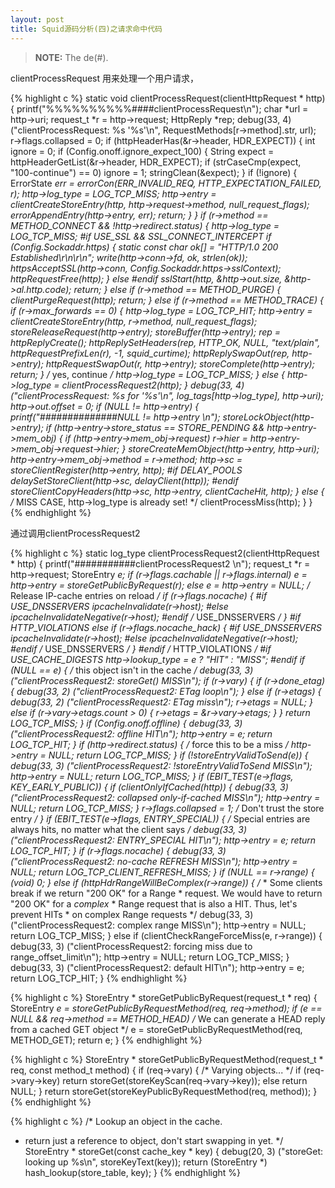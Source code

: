 ```yaml
---
layout: post
title: Squid源码分析(四)之请求命中代码
---
```


> **NOTE:** The de(#).


clientProcessRequest 用来处理一个用户请求，

{% highlight c %}
static void
clientProcessRequest(clientHttpRequest * http)
{
	printf("%%%%%%%%%%####clientProcessRequest\n");
    char *url = http->uri;
    request_t *r = http->request;
    HttpReply *rep;
    debug(33, 4) ("clientProcessRequest: %s '%s'\n",
	RequestMethods[r->method].str,
	url);
    r->flags.collapsed = 0;
    if (httpHeaderHas(&r->header, HDR_EXPECT)) {
	int ignore = 0;
	if (Config.onoff.ignore_expect_100) {
	    String expect = httpHeaderGetList(&r->header, HDR_EXPECT);
	    if (strCaseCmp(expect, "100-continue") == 0)
		ignore = 1;
	    stringClean(&expect);
	}
	if (!ignore) {
	    ErrorState *err = errorCon(ERR_INVALID_REQ, HTTP_EXPECTATION_FAILED, r);
	    http->log_type = LOG_TCP_MISS;
	    http->entry = clientCreateStoreEntry(http, http->request->method, null_request_flags);
	    errorAppendEntry(http->entry, err);
	    return;
	}
    }
    if (r->method == METHOD_CONNECT && !http->redirect.status) {
	http->log_type = LOG_TCP_MISS;
#if USE_SSL && SSL_CONNECT_INTERCEPT
	if (Config.Sockaddr.https) {
	    static const char ok[] = "HTTP/1.0 200 Established\r\n\r\n";
	    write(http->conn->fd, ok, strlen(ok));
	    httpsAcceptSSL(http->conn, Config.Sockaddr.https->sslContext);
	    httpRequestFree(http);
	} else
#endif
	    sslStart(http, &http->out.size, &http->al.http.code);
	return;
    } else if (r->method == METHOD_PURGE) {
	clientPurgeRequest(http);
	return;
    } else if (r->method == METHOD_TRACE) {
	if (r->max_forwards == 0) {
	    http->log_type = LOG_TCP_HIT;
	    http->entry = clientCreateStoreEntry(http, r->method, null_request_flags);
	    storeReleaseRequest(http->entry);
	    storeBuffer(http->entry);
	    rep = httpReplyCreate();
	    httpReplySetHeaders(rep, HTTP_OK, NULL, "text/plain", httpRequestPrefixLen(r), -1, squid_curtime);
	    httpReplySwapOut(rep, http->entry);
	    httpRequestSwapOut(r, http->entry);
	    storeComplete(http->entry);
	    return;
	}
	/* yes, continue */
	http->log_type = LOG_TCP_MISS;
    } else {
	http->log_type = clientProcessRequest2(http);
    }
    debug(33, 4) ("clientProcessRequest: %s for '%s'\n",
	log_tags[http->log_type],
	http->uri);
    http->out.offset = 0;
    if (NULL != http->entry) {
	printf("##############NULL != http->entry \n");
	storeLockObject(http->entry);
	if (http->entry->store_status == STORE_PENDING && http->entry->mem_obj) {
	    if (http->entry->mem_obj->request)
		r->hier = http->entry->mem_obj->request->hier;
	}
	storeCreateMemObject(http->entry, http->uri);
	http->entry->mem_obj->method = r->method;
	http->sc = storeClientRegister(http->entry, http);
#if DELAY_POOLS
	delaySetStoreClient(http->sc, delayClient(http));
#endif
	storeClientCopyHeaders(http->sc, http->entry,
	    clientCacheHit,
	    http);
    } else {
	/* MISS CASE, http->log_type is already set! */
	clientProcessMiss(http);
    }
}
{% endhighlight %}

通过调用clientProcessRequest2

{% highlight c %}
static log_type
clientProcessRequest2(clientHttpRequest * http)
{
	printf("###########clientProcessRequest2 \n");
    request_t *r = http->request;
    StoreEntry *e;
    if (r->flags.cachable || r->flags.internal)
	e = http->entry = storeGetPublicByRequest(r);
    else
	e = http->entry = NULL;
    /* Release IP-cache entries on reload */
    if (r->flags.nocache) {
#if USE_DNSSERVERS
	ipcacheInvalidate(r->host);
#else
	ipcacheInvalidateNegative(r->host);
#endif /* USE_DNSSERVERS */
    }
#if HTTP_VIOLATIONS
    else if (r->flags.nocache_hack) {
#if USE_DNSSERVERS
	ipcacheInvalidate(r->host);
#else
	ipcacheInvalidateNegative(r->host);
#endif /* USE_DNSSERVERS */
    }
#endif /* HTTP_VIOLATIONS */
#if USE_CACHE_DIGESTS
    http->lookup_type = e ? "HIT" : "MISS";
#endif
    if (NULL == e) {
	/* this object isn't in the cache */
	debug(33, 3) ("clientProcessRequest2: storeGet() MISS\n");
	if (r->vary) {
	    if (r->done_etag) {
		debug(33, 2) ("clientProcessRequest2: ETag loop\n");
	    } else if (r->etags) {
		debug(33, 2) ("clientProcessRequest2: ETag miss\n");
		r->etags = NULL;
	    } else if (r->vary->etags.count > 0) {
		r->etags = &r->vary->etags;
	    }
	}
	return LOG_TCP_MISS;
    }
    if (Config.onoff.offline) {
	debug(33, 3) ("clientProcessRequest2: offline HIT\n");
	http->entry = e;
	return LOG_TCP_HIT;
    }
    if (http->redirect.status) {
	/* force this to be a miss */
	http->entry = NULL;
	return LOG_TCP_MISS;
    }
    if (!storeEntryValidToSend(e)) {
	debug(33, 3) ("clientProcessRequest2: !storeEntryValidToSend MISS\n");
	http->entry = NULL;
	return LOG_TCP_MISS;
    }
    if (EBIT_TEST(e->flags, KEY_EARLY_PUBLIC)) {
	if (clientOnlyIfCached(http)) {
	    debug(33, 3) ("clientProcessRequest2: collapsed only-if-cached MISS\n");
	    http->entry = NULL;
	    return LOG_TCP_MISS;
	}
	r->flags.collapsed = 1;	/* Don't trust the store entry */
    }
    if (EBIT_TEST(e->flags, ENTRY_SPECIAL)) {
	/* Special entries are always hits, no matter what the client says */
	debug(33, 3) ("clientProcessRequest2: ENTRY_SPECIAL HIT\n");
	http->entry = e;
	return LOG_TCP_HIT;
    }
    if (r->flags.nocache) {
	debug(33, 3) ("clientProcessRequest2: no-cache REFRESH MISS\n");
	http->entry = NULL;
	return LOG_TCP_CLIENT_REFRESH_MISS;
    }
    if (NULL == r->range) {
	(void) 0;
    } else if (httpHdrRangeWillBeComplex(r->range)) {
	/*
	 * Some clients break if we return "200 OK" for a Range
	 * request.  We would have to return "200 OK" for a _complex_
	 * Range request that is also a HIT. Thus, let's prevent HITs
	 * on complex Range requests
	 */
	debug(33, 3) ("clientProcessRequest2: complex range MISS\n");
	http->entry = NULL;
	return LOG_TCP_MISS;
    } else if (clientCheckRangeForceMiss(e, r->range)) {
	debug(33, 3) ("clientProcessRequest2: forcing miss due to range_offset_limit\n");
	http->entry = NULL;
	return LOG_TCP_MISS;
    }
    debug(33, 3) ("clientProcessRequest2: default HIT\n");
    http->entry = e;
    return LOG_TCP_HIT;
}
{% endhighlight %}

{% highlight c %}
StoreEntry *
storeGetPublicByRequest(request_t * req)
{
    StoreEntry *e = storeGetPublicByRequestMethod(req, req->method);
    if (e == NULL && req->method == METHOD_HEAD)
	/* We can generate a HEAD reply from a cached GET object */
	e = storeGetPublicByRequestMethod(req, METHOD_GET);
    return e;
}
{% endhighlight %}

{% highlight c %}
StoreEntry *
storeGetPublicByRequestMethod(request_t * req, const method_t method)
{
    if (req->vary) {
	/* Varying objects... */
	if (req->vary->key)
	    return storeGet(storeKeyScan(req->vary->key));
	else
	    return NULL;
    }
    return storeGet(storeKeyPublicByRequestMethod(req, method));
}
{% endhighlight %}


{% highlight c %}
/* Lookup an object in the cache.
 * return just a reference to object, don't start swapping in yet. */
StoreEntry *
storeGet(const cache_key * key)
{
    debug(20, 3) ("storeGet: looking up %s\n", storeKeyText(key));
    return (StoreEntry *) hash_lookup(store_table, key);
}
{% endhighlight %}


